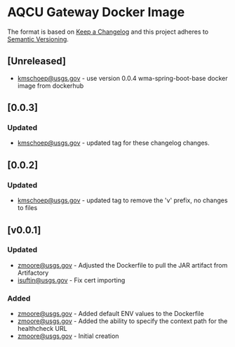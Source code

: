 # AQCU Gateway Docker Image

The format is based on [Keep a Changelog](http://keepachangelog.com/)
and this project adheres to [Semantic Versioning](http://semver.org/).

## [Unreleased]
- kmschoep@usgs.gov - use version 0.0.4 wma-spring-boot-base docker image from dockerhub

## [0.0.3]
### Updated
- kmschoep@usgs.gov  - updated tag for these changelog changes.

## [0.0.2]
### Updated
- kmschoep@usgs.gov  - updated tag to remove the 'v' prefix, no changes to files

## [v0.0.1]
### Updated
- zmoore@usgs.gov  - Adjusted the Dockerfile to pull the JAR artifact from Artifactory
- isuftin@usgs.gov - Fix cert importing

### Added
- zmoore@usgs.gov  - Added default ENV values to the Dockerfile
- zmoore@usgs.gov  - Added the ability to specify the context path for the healthcheck URL
- zmoore@usgs.gov - Initial creation
